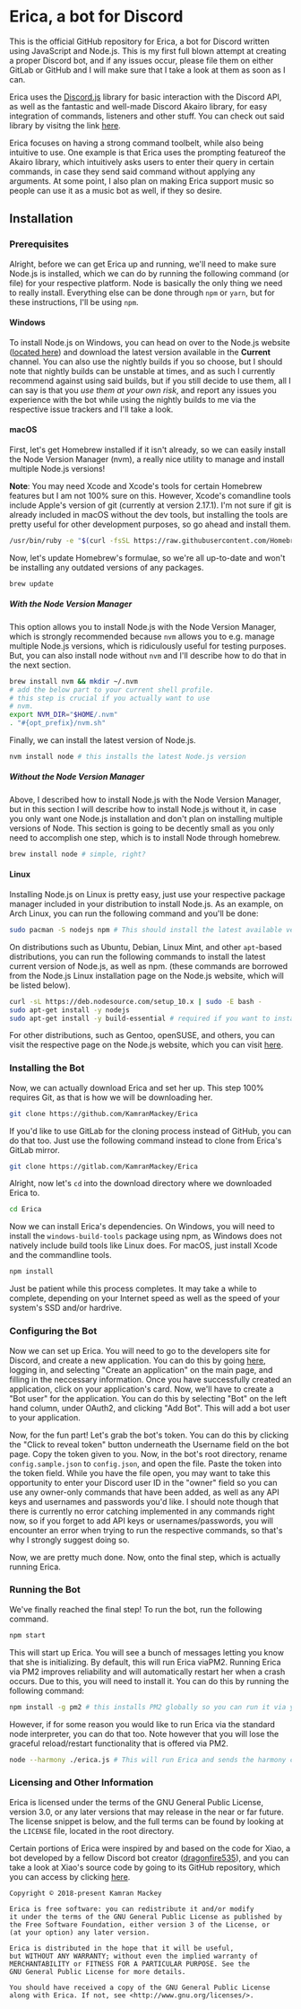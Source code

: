 # Erica, a bot for Discord

This is the official GitHub repository for Erica, a bot for Discord written using JavaScript and Node.js. This is my
first full blown attempt at creating a proper Discord bot, and if any issues occur, please file them on either GitLab
or GitHub and I will make sure that I take a look at them as soon as I can.

Erica uses the [Discord.js](https://github.com/discordjs/discord.js) library for basic interaction with the Discord
API, as well as the fantastic and well-made Discord Akairo library, for easy integration of commands, listeners and
other stuff. You can check out said library by visitng the link [here](https://github.com/1Computer1/discord-akairo).

Erica focuses on having a strong command toolbelt, while also being intuitive to use. One example is that Erica uses
the prompting featureof the Akairo library, which intuitively asks users to enter their query in certain commands,
in case they send said command without applying  any arguments. At some point, I also plan on making Erica support
music so people can use it as a music bot as well, if they so desire.

## Installation

### Prerequisites

Alright, before we can get Erica up and running, we'll need to make sure Node.js is installed, which we can do by
running the following command (or file) for your respective platform. Node is basically the only thing we need to
really install. Everything else can be done through `npm` or `yarn`, but for these instructions, I'll be using `npm`.

#### Windows

To install Node.js on Windows, you can head on over to the Node.js website ([located here](https://nodejs.org)) and
download the latest version available in the **Current** channel. You can also use the nightly builds if you so choose,
but I should note that nightly builds can be unstable at times, and as such I currently recommend against using said
builds, but if you still decide to use them, all I can say is that you _use them at your own risk_, and report any
issues you experience with the bot while using the nightly builds to me via the respective issue trackers and I'll
take a look.

#### macOS

First, let's get Homebrew installed if it isn't already, so we can easily install the Node Version Manager (nvm), a
really nice utility to manage and install multiple Node.js versions! 

**Note**: You may need Xcode and Xcode's tools for certain Homebrew features but I am not 100% sure on this. However, 
Xcode's comandline tools include Apple's version of git (currently at version 2.17.1). I'm not sure if git is already 
included in macOS without the dev  tools, but installing the tools are pretty useful for other development purposes, 
so go ahead and install them.

```bash
/usr/bin/ruby -e "$(curl -fsSL https://raw.githubusercontent.com/Homebrew/install/master/install)"
```

Now, let's update Homebrew's formulae, so we're all up-to-date and won't be installing any outdated versions of any
packages.

```bash
brew update
```

##### With the Node Version Manager
This option allows you to install Node.js with the Node Version Manager, which is strongly recommended because `nvm`
allows you to e.g. manage multiple Node.js versions, which is ridiculously useful for testing purposes. But, you can
also install node without `nvm` and I'll describe how to do that in the next section.

```bash
brew install nvm && mkdir ~/.nvm
# add the below part to your current shell profile.
# this step is crucial if you actually want to use
# nvm.
export NVM_DIR="$HOME/.nvm"
. "#{opt_prefix}/nvm.sh"
```

Finally, we can install the latest version of Node.js.

```bash
nvm install node # this installs the latest Node.js version
```

##### Without the Node Version Manager
Above, I described how to install Node.js with the Node Version Manager, but in this section I will describe
how to install Node.js without it, in case you only want one Node.js installation and don't plan on installing
multiple versions of Node. This section is going to be decently small as you only need to accomplish one step,
which is to install Node through homebrew.

```bash
brew install node # simple, right?
```

#### Linux

Installing Node.js on Linux is pretty easy, just use your respective package manager included in your distribution 
to install Node.js. As an example, on Arch Linux, you can run the following command and you'll be done:

```bash
sudo pacman -S nodejs npm # This should install the latest available version of Node.js, as well as npm.
```

On distributions such as Ubuntu, Debian, Linux Mint, and other `apt`-based distributions, you can run the following
commands to install the latest current version of Node.js, as well as npm. (these commands are borrowed from the
Node.js Linux installation page on the Node.js website, which will be listed below).

```bash
curl -sL https://deb.nodesource.com/setup_10.x | sudo -E bash -
sudo apt-get install -y nodejs
sudo apt-get install -y build-essential # required if you want to install native Node.js modules via npm!
```

For other distributions, such as Gentoo, openSUSE, and others, you can visit the respective page on the Node.js
website, which you can visit [here](https://nodejs.org/en/download/package-manager/).

### Installing the Bot

Now, we can actually download Erica and set her up. This step 100% requires Git, as that is how we will 
be downloading her.

```bash
git clone https://github.com/KamranMackey/Erica
```

If you'd like to use GitLab for the cloning process instead of GitHub, you can do that too. Just use 
the following command instead to clone from Erica's GitLab mirror.

```bash
git clone https://gitlab.com/KamranMackey/Erica
```

Alright, now let's `cd` into the download directory where we downloaded Erica to.

```bash
cd Erica
```

Now we can install Erica's dependencies. On Windows, you will need to install the `windows-build-tools` 
package using npm, as Windows does not natively include build tools like Linux does. For macOS, just 
install Xcode and the commandline tools.

```bash
npm install
```

Just be patient while this process completes. It may take a while to complete, depending on your Internet 
speed as well as the speed of your system's SSD and/or hardrive.

### Configuring the Bot

Now we can set up Erica. You will need to go to the developers site for Discord, and create a new application.
You can do this by going [here](https://discordapp.com/developers/applications/), logging in, and selecting
"Create an application" on the main page, and filling in the neccessary information. Once you have
successfully created an application, click on your application's card. Now, we'll have to create a
"Bot user" for the application. You can do this by selecting "Bot" on the left hand column, under
OAuth2, and clicking "Add Bot". This will add a bot user to your application.

Now, for the fun part! Let's grab the bot's token. You can do this by clicking the "Click to reveal token"
button underneath the Username field on the bot page. Copy the token given to you. Now, in the bot's root
directory, rename `config.sample.json` to `config.json`, and open the file. Paste the token into the token
field. While you have the file open, you may want to take this opportunity to enter your Discord user ID
in the "owner" field so you can use any owner-only commands that have been added, as well as any API keys
and usernames and passwords you'd like. I should note though that there is currently no error catching
implemented in any commands right now, so if you forget to add API keys or usernames/passwords, you will
encounter an error when trying to run the respective commands, so that's why I strongly suggest doing so.

Now, we are pretty much done. Now, onto the final step, which is actually running Erica.

### Running the Bot

We've finally reached the final step! To run the bot, run the following command.

```bash
npm start
```

This will start up Erica. You will see a bunch of messages letting you know that she is initializing. By
default,  this will run Erica viaPM2. Running Erica via PM2 improves reliability and will automatically
restart her when a  crash occurs. Due to this, you will need to install it. You can do this by running
the following command:

```bash
npm install -g pm2 # this installs PM2 globally so you can run it via your terminal of choice.
```

However, if for some reason you would like to run Erica via the standard node interpreter, you can do
that too. Note however that you will lose the graceful reload/restart functionality that is offered via
PM2.

```bash
node --harmony ./erica.js # This will run Erica and sends the harmony command-line flag to Node.
```

### Licensing and Other Information
Erica is licensed under the terms of the GNU General Public License, version 3.0, or any later versions that
may release in the near or far future. The license snippet is below, and the full terms can be found by looking 
at the `LICENSE` file, located in the root directory.

Certain portions of Erica were inspired by and based on the code for Xiao, a bot developed by a fellow Discord
bot creator ([dragonfire535](https://github.com/dragonfire535)), and you can take a look at Xiao's source code 
by going to its GitHub repository, which you can access by clicking [here](https://github.com/dragonfire535/Xiao).

    Copyright © 2018-present Kamran Mackey

    Erica is free software: you can redistribute it and/or modify
    it under the terms of the GNU General Public License as published by
    the Free Software Foundation, either version 3 of the License, or
    (at your option) any later version.

    Erica is distributed in the hope that it will be useful,
    but WITHOUT ANY WARRANTY; without even the implied warranty of
    MERCHANTABILITY or FITNESS FOR A PARTICULAR PURPOSE. See the
    GNU General Public License for more details.

    You should have received a copy of the GNU General Public License
    along with Erica. If not, see <http://www.gnu.org/licenses/>.